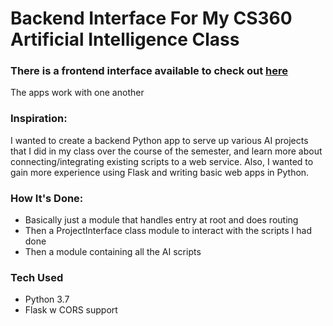 # Backend Interface For My CS360 Artificial Intelligence Class

### There is a frontend interface available to check out [here](placeholder_frontend_repo)
The apps work with one another

### Inspiration:
I wanted to create a backend Python app to serve up various AI projects that I did 
in my class over the course of the semester, and learn more about connecting/integrating existing scripts to a web service. Also, I wanted to gain more experience using Flask and writing basic web apps in Python.

### How It's Done:
- Basically just a module that handles entry at root and does routing
- Then a ProjectInterface class module to interact with the scripts I had done
- Then a module containing all the AI scripts

### Tech Used
- Python 3.7
- Flask w CORS support
